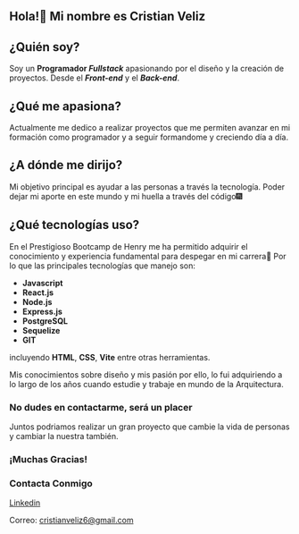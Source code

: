  ## Hola!👋 Mi nombre es Cristian Veliz


## ¿Quién soy? 
Soy un **Programador _Fullstack_** apasionando por el diseño y la creación
de proyectos. Desde el ***Front-end*** y el ***Back-end***.

## ¿Qué me apasiona?
Actualmente me dedico a realizar proyectos que me permiten avanzar en mi formación como 
programador y a seguir formandome y creciendo día a día. 

## ¿A dónde me dirijo?
Mi objetivo principal es ayudar a las personas a través la tecnología. Poder dejar mi aporte en este mundo y mi huella a través del código🎆



## ¿Qué tecnologías uso?
En el Prestigioso Bootcamp de Henry me ha permitido adquirir el conocimiento y experiencia fundamental
para despegar en mi carrera🚀 
Por lo que las principales tecnologías que manejo son: 

- **Javascript** 
- **React.js**
- **Node.js**
- **Express.js**
- **PostgreSQL**
- **Sequelize**
- **GIT**

incluyendo **HTML**, **CSS**, **Vite** entre otras herramientas.

Mis conocimientos sobre diseño y mis pasión por ello, lo fui adquiriendo a lo largo de los años cuando estudie y trabaje en mundo de la Arquitectura. 

### No dudes en contactarme, será un placer ### 
Juntos podriamos realizar un gran proyecto que cambie la vida de personas y cambiar la nuestra también.  
### ¡Muchas Gracias! ###

### Contacta Conmigo ###

[Linkedin](https://www.linkedin.com/in/cristianvelizfullstack/)

Correo: cristianveliz6@gmail.com
